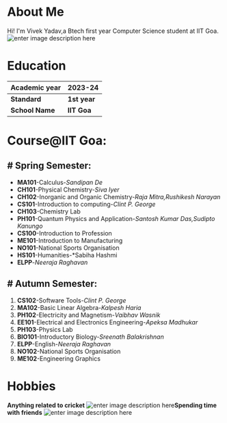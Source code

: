
# About Me
Hi! I'm Vivek Yadav,a Btech first year Computer Science student at IIT Goa.
 ![enter image description here](https://img.freepik.com/free-vector/young-man-character_1308-27408.jpg?size=626&ext=jpg&ga=GA1.1.1923585093.1707282272)

# Education
| Academic year | 2023-24 |
|--|--|
| **Standard** | **1st year** |
| **School Name** | **IIT Goa** |

# Course@IIT Goa:
## # Spring Semester:

 - **MA101**-Calculus-*Sandipan De*
 - **CH101**-Physical Chemistry-*Siva Iyer*
 - **CH102**-Inorganic and Organic Chemistry-*Raja Mitra,Rushikesh Narayan*
 - **CS101**-Introduction to computing-*Clint P. George*
 - **CH103**-Chemistry Lab
 - **PH101**-Quantum Physics and Application-*Santosh Kumar Das,Sudipto Kanungo*
 - **CS100**-Introduction to Profession
 - **ME101**-Introduction to Manufacturing
 - **NO101**-National Sports Organisation
 - **HS101**-Humanities-*Sabiha Hashmi
 - **ELPP**-*Neeraja Raghavan*
 
 ## # Autumn Semester:
 1. **CS102**-Software Tools-*Clint P. George*
 2. **MA102**-Basic Linear Algebra-*Kalpesh Haria*
 3. **PH102**-Electricity and Magnetism-*Vaibhav Wasnik*
 4. **EE101**-Electrical and Electronics Engineering-*Apeksa Madhukar*
 5. **PH103**-Physics Lab
 6. **BIO101**-Introductory Biology-*Sreenath Balakrishnan*
 7. **ELPP**-English-*Neeraja Raghavan*
 8. **NO102**-National Sports Organisation
 9. **ME102**-Engineering Graphics
 
 

# Hobbies
**Anything related to cricket**
![enter image description here](https://resources.pulse.icc-cricket.com/ICC/photo/2022/10/27/10a2c8ac-e904-4b04-adfa-bd97b845858a/Kohli.jpeg)**Spending time with friends**
![enter image description here](https://static.wixstatic.com/media/eb506e_7eaeab3001bb48548ca0917a4c59fa30~mv2.png/v1/fill/w_640,h_426,al_c,q_85,usm_0.66_1.00_0.01,enc_auto/eb506e_7eaeab3001bb48548ca0917a4c59fa30~mv2.png)

 
